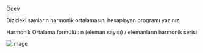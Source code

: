 Ödev


Dizideki sayıların harmonik ortalamasını hesaplayan programı yazınız.



Harmonik Ortalama formülü : n (eleman sayısı) / elemanların harmonik serisi


![image](https://user-images.githubusercontent.com/83539143/133085530-b3cc500e-eb88-466b-aa7c-be40fdf18d25.png)



